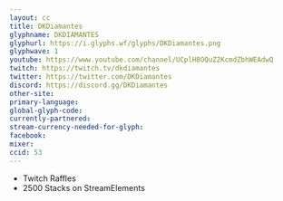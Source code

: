 ```yaml
---
layout: cc
title: DKDiamantes
glyphname: DKDIAMANTES
glyphurl: https://i.glyphs.wf/glyphs/DKDiamantes.png
glyphwave: 1
youtube: https://www.youtube.com/channel/UCplH8OQuZ2KcmdZbhWEAdwQ
twitch: https://twitch.tv/dkdiamantes
twitter: https://twitter.com/DKDiamantes
discord: https://discord.gg/DKDiamantes
other-site: 
primary-language: 
global-glyph-code: 
currently-partnered: 
stream-currency-needed-for-glyph: 
facebook: 
mixer: 
ccid: 53
---
```

* Twitch Raffles
* 2500 Stacks on StreamElements
